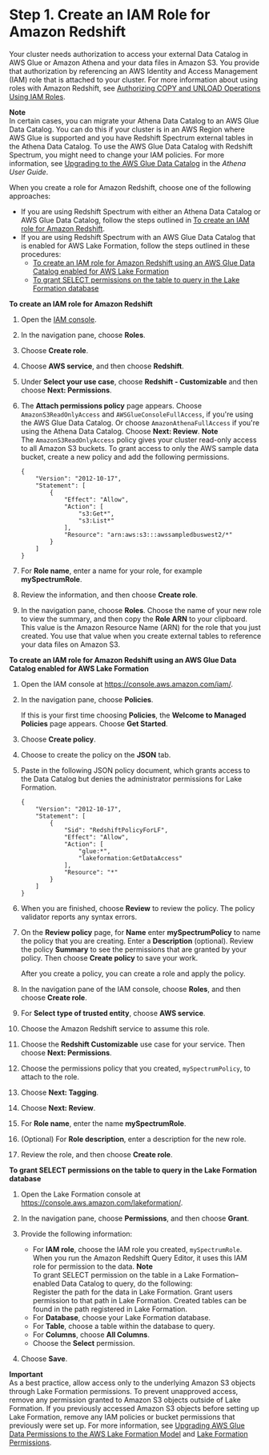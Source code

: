 # Step 1\. Create an IAM Role for Amazon Redshift<a name="c-getting-started-using-spectrum-create-role"></a>

Your cluster needs authorization to access your external Data Catalog in AWS Glue or Amazon Athena and your data files in Amazon S3\. You provide that authorization by referencing an AWS Identity and Access Management \(IAM\) role that is attached to your cluster\. For more information about using roles with Amazon Redshift, see [Authorizing COPY and UNLOAD Operations Using IAM Roles](https://docs.aws.amazon.com/redshift/latest/mgmt/copy-unload-iam-role.html)\.

**Note**  
In certain cases, you can migrate your Athena Data Catalog to an AWS Glue Data Catalog\. You can do this if your cluster is in an AWS Region where AWS Glue is supported and you have Redshift Spectrum external tables in the Athena Data Catalog\. To use the AWS Glue Data Catalog with Redshift Spectrum, you might need to change your IAM policies\. For more information, see [Upgrading to the AWS Glue Data Catalog](https://docs.aws.amazon.com/athena/latest/ug/glue-athena.html#glue-upgrade) in the *Athena User Guide*\.

When you create a role for Amazon Redshift, choose one of the following approaches:
+ If you are using Redshift Spectrum with either an Athena Data Catalog or AWS Glue Data Catalog, follow the steps outlined in [To create an IAM role for Amazon Redshift](#spectrum-get-started-create-role)\. 
+ If you are using Redshift Spectrum with an AWS Glue Data Catalog that is enabled for AWS Lake Formation, follow the steps outlined in these procedures:
  +  [To create an IAM role for Amazon Redshift using an AWS Glue Data Catalog enabled for AWS Lake Formation ](#spectrum-get-started-create-role-lake-formation) 
  +  [To grant SELECT permissions on the table to query in the Lake Formation database](#spectrum-get-started-grant-lake-formation-table) <a name="spectrum-get-started-create-role"></a>

**To create an IAM role for Amazon Redshift**

1. Open the [IAM console](https://console.aws.amazon.com/iam/home?#home)\.

1. In the navigation pane, choose **Roles**\.

1. Choose **Create role**\.

1. Choose **AWS service**, and then choose **Redshift**\.

1. Under **Select your use case**, choose **Redshift \- Customizable** and then choose **Next: Permissions**\.

1. The **Attach permissions policy** page appears\. Choose `AmazonS3ReadOnlyAccess` and `AWSGlueConsoleFullAccess`, if you're using the AWS Glue Data Catalog\. Or choose `AmazonAthenaFullAccess` if you're using the Athena Data Catalog\. Choose **Next: Review**\.
**Note**  
The `AmazonS3ReadOnlyAccess` policy gives your cluster read\-only access to all Amazon S3 buckets\. To grant access to only the AWS sample data bucket, create a new policy and add the following permissions\.  

   ```
   {
       "Version": "2012-10-17",
       "Statement": [
           {
               "Effect": "Allow",
               "Action": [
                   "s3:Get*",
                   "s3:List*"
               ],
               "Resource": "arn:aws:s3:::awssampledbuswest2/*"
           }
       ]
   }
   ```

1. For **Role name**, enter a name for your role, for example **mySpectrumRole**\.

1. Review the information, and then choose **Create role**\.

1. In the navigation pane, choose **Roles**\. Choose the name of your new role to view the summary, and then copy the **Role ARN** to your clipboard\. This value is the Amazon Resource Name \(ARN\) for the role that you just created\. You use that value when you create external tables to reference your data files on Amazon S3\.<a name="spectrum-get-started-create-role-lake-formation"></a>

**To create an IAM role for Amazon Redshift using an AWS Glue Data Catalog enabled for AWS Lake Formation**

1. Open the IAM console at [https://console\.aws\.amazon\.com/iam/](https://console.aws.amazon.com/iam/)\.

1. In the navigation pane, choose **Policies**\.

   If this is your first time choosing **Policies**, the **Welcome to Managed Policies** page appears\. Choose **Get Started**\.

1. Choose **Create policy**\. 

1. Choose to create the policy on the **JSON** tab\. 

1. Paste in the following JSON policy document, which grants access to the Data Catalog but denies the administrator permissions for Lake Formation\.

   ```
   {
       "Version": "2012-10-17",
       "Statement": [
           {
               "Sid": "RedshiftPolicyForLF",
               "Effect": "Allow",
               "Action": [
                   "glue:*",
                   "lakeformation:GetDataAccess"
               ],
               "Resource": "*"
           }
       ]
   }
   ```

1. When you are finished, choose **Review** to review the policy\. The policy validator reports any syntax errors\.

1. On the **Review policy** page, for **Name** enter **mySpectrumPolicy** to name the policy that you are creating\. Enter a **Description** \(optional\)\. Review the policy **Summary** to see the permissions that are granted by your policy\. Then choose **Create policy** to save your work\.

   After you create a policy, you can create a role and apply the policy\. 

1. In the navigation pane of the IAM console, choose **Roles**, and then choose **Create role**\.

1. For **Select type of trusted entity**, choose **AWS service**\.

1. Choose the Amazon Redshift service to assume this role\.

1. Choose the **Redshift Customizable** use case for your service\. Then choose **Next: Permissions**\.

1. Choose the permissions policy that you created, `mySpectrumPolicy`, to attach to the role\.

1. Choose **Next: Tagging**\.

1. Choose **Next: Review**\. 

1. For **Role name**, enter the name **mySpectrumRole**\. 

1. \(Optional\) For **Role description**, enter a description for the new role\.

1. Review the role, and then choose **Create role**\.<a name="spectrum-get-started-grant-lake-formation-table"></a>

**To grant SELECT permissions on the table to query in the Lake Formation database**

1. Open the Lake Formation console at [https://console\.aws\.amazon\.com/lakeformation/](https://console.aws.amazon.com/lakeformation/)\.

1. In the navigation pane, choose **Permissions**, and then choose **Grant**\.

1. Provide the following information:
   + For **IAM role**, choose the IAM role you created, `mySpectrumRole`\. When you run the Amazon Redshift Query Editor, it uses this IAM role for permission to the data\. 
**Note**  
To grant SELECT permission on the table in a Lake Formation–enabled Data Catalog to query, do the following:  
Register the path for the data in Lake Formation\. 
Grant users permission to that path in Lake Formation\. 
Created tables can be found in the path registered in Lake Formation\. 
   + For **Database**, choose your Lake Formation database\. 
   + For **Table**, choose a table within the database to query\. 
   + For **Columns**, choose **All Columns**\.
   + Choose the **Select** permission\.

1. Choose **Save**\.

**Important**  
As a best practice, allow access only to the underlying Amazon S3 objects through Lake Formation permissions\. To prevent unapproved access, remove any permission granted to Amazon S3 objects outside of Lake Formation\. If you previously accessed Amazon S3 objects before setting up Lake Formation, remove any IAM policies or bucket permissions that previously were set up\. For more information, see [Upgrading AWS Glue Data Permissions to the AWS Lake Formation Model](https://docs.aws.amazon.com/lake-formation/latest/dg/upgrade-glue-lake-formation.html) and [Lake Formation Permissions](https://docs.aws.amazon.com/lake-formation/latest/dg/lake-formation-permissions.html)\. 